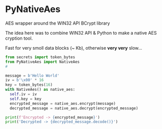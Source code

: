 # PyNativeAes
AES wrapper around the WIN32 API BCrypt library

The idea here was to combine WIN32 API & Python to make a native AES cryption tool.

Fast for very smoll data blocks (~ Kb), otherwise **very very** slow...

```py
from secrets import token_bytes
from PyNativeAes import NativeAes
#

message = b'Hello World'
iv = b'\x00' * 16
key = token_bytes(16)
with NativeAes() as native_aes:
  self.iv = iv
  self.key = key
  encrypted_message = native_aes.encrypt(message)
  decrypted_message = native_aes.decrypt(encrypted_message)

print(f'Encrypted -> {encrypted_message}')
print('Decrypted -> {decrypted_message.decode()}')
```
  


